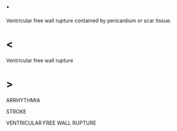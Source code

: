 # .

Ventricular free wall rupture contained by pericardium or scar tissue.

# <

Ventricular free wall rupture

# >

ARRHYTHMIA

STROKE

VENTRICULAR FREE WALL RUPTURE
